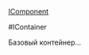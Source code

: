 ﻿---
Title: Компонент IContainer
Keywords: IContainer, Container
Link: .IContainer
---

[IComponent](topic:.Custom.ComClasses.IComponent)

#IContainer

Базовый контейнер...